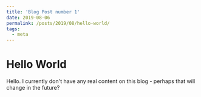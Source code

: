 ```yaml
---
title: 'Blog Post number 1'
date: 2019-08-06
permalink: /posts/2019/08/hello-world/
tags:
  - meta
---
```


Hello World
======

Hello. I currently don't have any real content on this blog - perhaps that will change in the future? 
